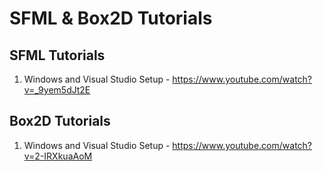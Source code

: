 # SFML & Box2D Tutorials

## SFML Tutorials

1. Windows and Visual Studio Setup - https://www.youtube.com/watch?v=_9yem5dJt2E

## Box2D Tutorials

1. Windows and Visual Studio Setup - https://www.youtube.com/watch?v=2-IRXkuaAoM
